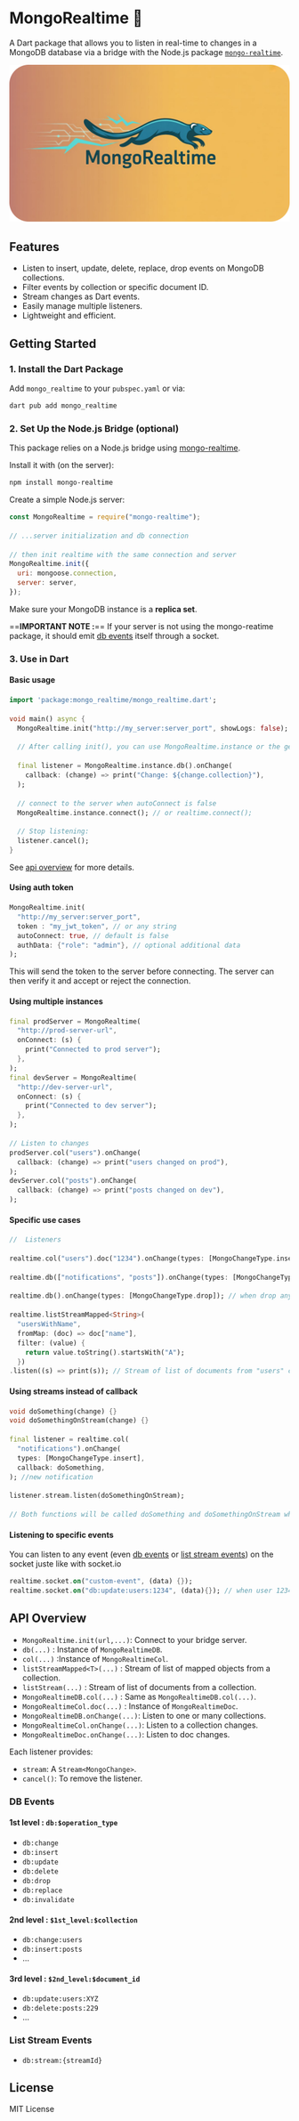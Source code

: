# MongoRealtime 🚀

A Dart package that allows you to listen in real-time to changes in a MongoDB database via a bridge with the Node.js package [`mongo-realtime`](https://www.npmjs.com/package/mongo-realtime).

![Banner](logo.png)

## Features

- Listen to insert, update, delete, replace, drop events on MongoDB collections.
- Filter events by collection or specific document ID.
- Stream changes as Dart events.
- Easily manage multiple listeners.
- Lightweight and efficient.

## Getting Started

### 1. Install the Dart Package

Add `mongo_realtime` to your `pubspec.yaml` or via:

```bash
dart pub add mongo_realtime
```

### 2. Set Up the Node.js Bridge (optional)

This package relies on a Node.js bridge using [mongo-realtime](https://www.npmjs.com/package/mongo-realtime).

Install it with (on the server):

```bash
npm install mongo-realtime
```

Create a simple Node.js server:

```js
const MongoRealtime = require("mongo-realtime");

// ...server initialization and db connection

// then init realtime with the same connection and server
MongoRealtime.init({
  uri: mongoose.connection,
  server: server,
});
```

Make sure your MongoDB instance is a **replica set**.

==**IMPORTANT NOTE :**== If your server is not using the mongo-reatime package, it should emit [db events](#db-events) itself through a socket.

### 3. Use in Dart

#### Basic usage

```dart
import 'package:mongo_realtime/mongo_realtime.dart';

void main() async {
  MongoRealtime.init("http://my_server:server_port", showLogs: false);

  // After calling init(), you can use MongoRealtime.instance or the getter 'realtime'

  final listener = MongoRealtime.instance.db().onChange(
    callback: (change) => print("Change: ${change.collection}"),
  );

  // connect to the server when autoConnect is false
  MongoRealtime.instance.connect(); // or realtime.connect();

  // Stop listening:
  listener.cancel();
}
```

See [api overview](#api-overview) for more details.

#### Using auth token

```dart
MongoRealtime.init(
  "http://my_server:server_port",
  token : "my_jwt_token", // or any string
  autoConnect: true, // default is false
  authData: {"role": "admin"}, // optional additional data
);
```

This will send the token to the server before connecting. The server can then verify it and accept or reject the connection.

#### Using multiple instances

```dart
final prodServer = MongoRealtime(
  "http://prod-server-url",
  onConnect: (s) {
    print("Connected to prod server");
  },
);
final devServer = MongoRealtime(
  "http://dev-server-url",
  onConnect: (s) {
    print("Connected to dev server");
  },
);

// Listen to changes
prodServer.col("users").onChange(
  callback: (change) => print("users changed on prod"),
);
devServer.col("posts").onChange(
  callback: (change) => print("posts changed on dev"),
);
```

#### Specific use cases

```dart
//  Listeners

realtime.col("users").doc("1234").onChange(types: [MongoChangeType.insert]); // when got a new user with id 1234

realtime.db(["notifications", "posts"]).onChange(types: [MongoChangeType.delete]); // when delete a notification or post

realtime.db().onChange(types: [MongoChangeType.drop]); // when drop any collection

realtime.listStreamMapped<String>(
  "usersWithName",
  fromMap: (doc) => doc["name"],
  filter: (value) {
    return value.toString().startsWith("A");
  })
.listen((s) => print(s)); // Stream of list of documents from "users" collection

```

#### Using streams instead of callback

```dart
void doSomething(change) {}
void doSomethingOnStream(change) {}

final listener = realtime.col(
  "notifications").onChange(
  types: [MongoChangeType.insert],
  callback: doSomething,
); //new notification

listener.stream.listen(doSomethingOnStream);

// Both functions will be called doSomething and doSomethingOnStream when changes
```

#### Listening to specific events

You can listen to any event (even [db events](#db-events) or [list stream events](#list-stream-events)) on the socket juste like with socket.io

```dart
realtime.socket.on("custom-event", (data) {});
realtime.socket.on("db:update:users:1234", (data){}); // when user 1234 changes
```

## API Overview

- `MongoRealtime.init(url,...)`: Connect to your bridge server.
- `db(...)` : Instance of `MongoRealtimeDB`.
- `col(...)` :Instance of `MongoRealtimeCol`.
- `listStreamMapped<T>(...)` : Stream of list of mapped objects from a collection.
- `listStream(...)` : Stream of list of documents from a collection.
- `MongoRealtimeDB.col(...)` : Same as `MongoRealtimeDB.col(...)`.
- `MongoRealtimeCol.doc(...)` : Instance of `MongoRealtimeDoc`.
- `MongoRealtimeDB.onChange(...)`: Listen to one or many collections.
- `MongoRealtimeCol.onChange(...)`: Listen to a collection changes.
- `MongoRealtimeDoc.onChange(...)`: Listen to doc changes.

Each listener provides:

- `stream`: A `Stream<MongoChange>`.
- `cancel()`: To remove the listener.

### DB Events

#### 1st level : `db:$operation_type`

- `db:change`
- `db:insert`
- `db:update`
- `db:delete`
- `db:drop`
- `db:replace`
- `db:invalidate`

#### 2nd level : `$1st_level:$collection`

- `db:change:users`
- `db:insert:posts`
- ...

#### 3rd level : `$2nd_level:$document_id`

- `db:update:users:XYZ`
- `db:delete:posts:229`
- ...

### List Stream Events

- `db:stream:{streamId}`

## License

MIT License
